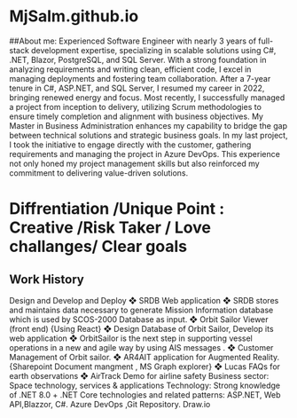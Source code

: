 # MjSalm.github.io
##About me:
Experienced Software Engineer with nearly 3 years of full-stack development expertise, specializing in scalable solutions using C#, .NET, Blazor, PostgreSQL, and SQL Server. With a strong foundation in analyzing requirements and writing clean, efficient code, I excel in managing deployments and fostering team collaboration. After a 7-year tenure in C#, ASP.NET, and SQL Server, I resumed my career in 2022, bringing renewed energy and focus. Most recently, I successfully managed a project from inception to delivery, utilizing Scrum methodologies to ensure timely completion and alignment with business objectives. My Master in Business Administration enhances my capability to bridge the gap between technical solutions and strategic business goals. In my last project, I took the initiative to engage directly with the customer, gathering requirements and managing the project in Azure DevOps. This experience not only honed my project management skills but also reinforced my commitment to delivering value-driven solutions.

# Diffrentiation /Unique Point : Creative /Risk Taker / Love challanges/ Clear goals

## Work History
Design and Develop and Deploy
❖ SRDB Web application
❖ SRDB stores and maintains data necessary to generate Mission Information database which is used by SCOS-2000 Database as input. ❖ Orbit Sailor Viewer (front end) {Using React}
❖ Design Database of Orbit Sailor, Develop its web application
❖ OrbitSailor is the next step in supporting vessel operations in a new and agile way by using AIS messages . 
❖ Customer Management of Orbit sailor. 
❖ AR4AIT application for Augmented Reality.{Sharepoint Document mangment , MS Graph explorer} ❖ Lucas FAQs for earth observations ❖ AirTrack Demo for airline safety Business sector: Space technology, services & applications Technology: Strong knowledge of .NET 8.0 + .NET Core technologies and related patterns: ASP.NET, Web API,Blazzor, C#. Azure DevOps ,Git Repository. Draw.io

